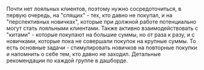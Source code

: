 Почти нет лояльных клиентов, поэтому нужно сосредоточиться, в первую очередь, на "спящих" - тех, кто давно не покупал, и на "перспективных новичках", которые при должной работе потенциально могут стать лояльными клиентами. Также активно взаимодействовать с "китами" - которые покупают на большие суммы, но от раза к разу, и с новичками, которые пока не совершали покупок на крупные суммы. То есть основные задачи - стимулировать новичков на повторные покупки и напомнить о себе тем, кто давно не заходил. Детальные рекомендации по каждой группе в дашборде.
